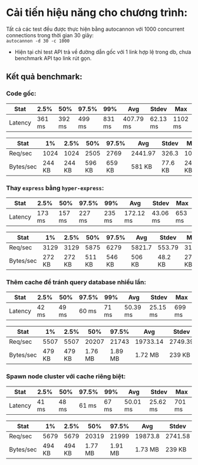 # Cải tiến hiệu năng cho chương trình:  
Tất cả các test đều được thực hiện bằng autocannon với 1000 concurrent connections trong thời gian 30 giây:  
`autocannon -d 30 -c 1000`
- Hiện tại chỉ test API trả về đường dẫn gốc với 1 link hợp lệ trong db, chưa benchmark API tạo link rút gọn.
## Kết quả benchmark:

### Code gốc:

| Stat    | 2.5%   | 50%    | 97.5%  | 99%    | Avg       | Stdev    | Max     |
|---------|--------|--------|--------|--------|-----------|----------|---------|
| Latency | 361 ms | 392 ms | 499 ms | 831 ms | 407.79 ms | 62.13 ms | 1102 ms |

| Stat      | 1%     | 2.5%   | 50%    | 97.5%  | Avg     | Stdev   | Min    |
|-----------|--------|--------|--------|--------|---------|---------|--------|
| Req/sec   | 1024   | 1024   | 2505   | 2769   | 2441.97 | 326.3   | 1024   |
| Bytes/sec | 244 KB | 244 KB | 596 KB | 659 KB | 581 KB  | 77.6 KB | 244 KB |

### Thay `express` bằng `hyper-express`:
| Stat    | 2.5%   | 50%    | 97.5%  | 99%    | Avg       | Stdev    | Max    |
|---------|--------|--------|--------|--------|-----------|----------|--------|
| Latency | 173 ms | 157 ms | 227 ms | 235 ms | 172.12 ms | 43.06 ms | 653 ms |

| Stat      | 1%     | 2.5%   | 50%    | 97.5%  | Avg    | Stdev   | Min    |
|-----------|--------|--------|--------|--------|--------|---------|--------|
| Req/sec   | 3129   | 3129   | 5875   | 6279   | 5821.7 | 553.79  | 3128   |
| Bytes/sec | 272 KB | 272 KB | 511 KB | 546 KB | 506 KB | 48.2 KB | 272 KB |

### Thêm cache để tránh query database nhiều lần:

| Stat    | 2.5%  | 50%   | 97.5% | 99%   | Avg      | Stdev    | Max    |
|---------|-------|-------|-------|-------|----------|----------|--------|
| Latency | 42 ms | 49 ms | 60 ms | 71 ms | 50.39 ms | 25.15 ms | 699 ms |

| Stat      | 1%     | 2.5%   | 50%     | 97.5%   | Avg      | Stdev   | Min    |
|-----------|--------|--------|---------|---------|----------|---------|--------|
| Req/sec   | 5507   | 5507   | 20207   | 21743   | 19733.14 | 2749.39 | 5505   |
| Bytes/sec | 479 KB | 479 KB | 1.76 MB | 1.89 MB | 1.72 MB  | 239 KB  | 479 KB |   

### Spawn node cluster với cache riêng biệt:

| Stat    | 2.5%  | 50%   | 97.5% | 99%   | Avg      | Stdev    | Max    |
|---------|-------|-------|-------|-------|----------|----------|--------|
| Latency | 41 ms | 48 ms | 61 ms | 67 ms | 50.01 ms | 25.62 ms | 701 ms |

| Stat      | 1%     | 2.5%   | 50%     | 97.5%   | Avg     | Stdev   | Min    |
|-----------|--------|--------|---------|---------|---------|---------|--------|
| Req/sec   | 5679   | 5679   | 20319   | 21999   | 19873.8 | 2741.58 | 5676   |
| Bytes/sec | 494 KB | 494 KB | 1.77 MB | 1.91 MB | 1.73 MB | 239 KB  | 494 KB |